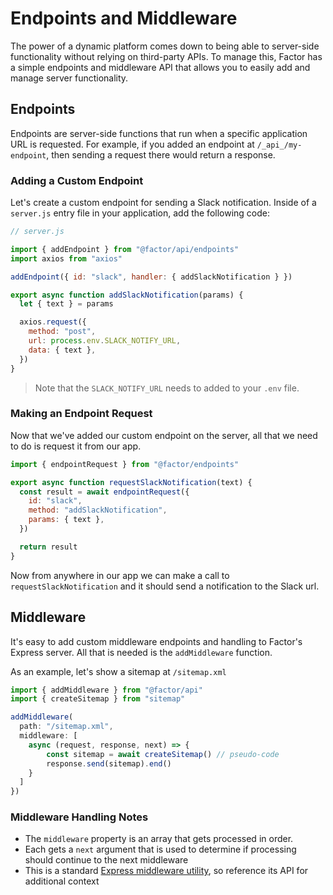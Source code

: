 # Endpoints and Middleware

The power of a dynamic platform comes down to being able to server-side functionality without relying on third-party APIs. To manage this, Factor has a simple endpoints and middleware API that allows you to easily add and manage server functionality.

## Endpoints

Endpoints are server-side functions that run when a specific application URL is requested. For example, if you added an endpoint at `/_api_/my-endpoint`, then sending a request there would return a response.

### Adding a Custom Endpoint

Let's create a custom endpoint for sending a Slack notification. Inside of a `server.js` entry file in your application, add the following code:

```js
// server.js

import { addEndpoint } from "@factor/api/endpoints"
import axios from "axios"

addEndpoint({ id: "slack", handler: { addSlackNotification } })

export async function addSlackNotification(params) {
  let { text } = params

  axios.request({
    method: "post",
    url: process.env.SLACK_NOTIFY_URL,
    data: { text },
  })
}
```

> Note that the `SLACK_NOTIFY_URL` needs to added to your `.env` file.

### Making an Endpoint Request

Now that we've added our custom endpoint on the server, all that we need to do is request it from our app.

```js
import { endpointRequest } from "@factor/endpoints"

export async function requestSlackNotification(text) {
  const result = await endpointRequest({
    id: "slack",
    method: "addSlackNotification",
    params: { text },
  })

  return result
}
```

Now from anywhere in our app we can make a call to `requestSlackNotification` and it should send a notification to the Slack url.

## Middleware

It's easy to add custom middleware endpoints and handling to Factor's Express server. All that is needed is the `addMiddleware` function.

As an example, let's show a sitemap at `/sitemap.xml`

```js
import { addMiddleware } from "@factor/api"
import { createSitemap } from "sitemap"

addMiddleware(
  path: "/sitemap.xml",
  middleware: [
    async (request, response, next) => {
        const sitemap = await createSitemap() // pseudo-code
        response.send(sitemap).end()
    }
  ]
})
```

### Middleware Handling Notes

- The `middleware` property is an array that gets processed in order.
- Each gets a `next` argument that is used to determine if processing should continue to the next middleware
- This is a standard [Express middleware utility](https://expressjs.com/en/guide/using-middleware.html), so reference its API for additional context
